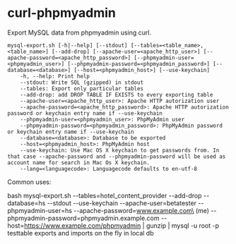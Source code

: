 curl-phpmyadmin
===============

Export MySQL data from phpmyadmin using curl.

	mysql-export.sh [-h|--help] [--stdout] [--tables=<table_name>,<table_name>] [--add-drop] [--apache-user=<apache_http_user>] [--apache-password=<apache_http_password>] [--phpmyadmin-user=<phpmyadmin_user>] [--phpmyadmin-password=<phpmyadmin_password>] [--database=<database>] [--host=<phpmyadmin_host>] [--use-keychain]
		-h, --help: Print help
		--stdout: Write SQL (gzipped) in stdout
		--tables: Export only particular tables
		--add-drop: add DROP TABLE IF EXISTS to every exporting table
		--apache-user=<apache_http_user>: Apache HTTP autorization user
		--apache-password=<apache_http_password>: Apache HTTP autorization password or keychain entry name if --use-keychain
		--phpmyadmin-user=<phpmyadmin_user>: PhpMyAdmin user
		--phpmyadmin-password=<phpmyadmin_password>: PhpMyAdmin password or keychain entry name if --use-keychain
		--database=<database>: Database to be exported
		--host=<phpmyadmin_host>: PhpMyAdmin host
		--use-keychain: Use Mac OS X keychain to get passwords from. In that case --apache-password and --phpmyadmin-password will be used as account name for search in Mac Os X keychain. 
		--lang=<languagecode>: Languagecode defaults to en-utf-8

 Common uses:

bash mysql-export.sh --tables=hotel_content_provider --add-drop --database=hs --stdout --use-keychain --apache-user=betatester --phpmyadmin-user=hs --apache-password=www.example.com\ \(me\) --phpmyadmin-password=phpmyadmin.example.com --host=https://www.example.com/phpmyadmin | gunzip | mysql -u root -p testtable
exports and imports on the fly in local db
